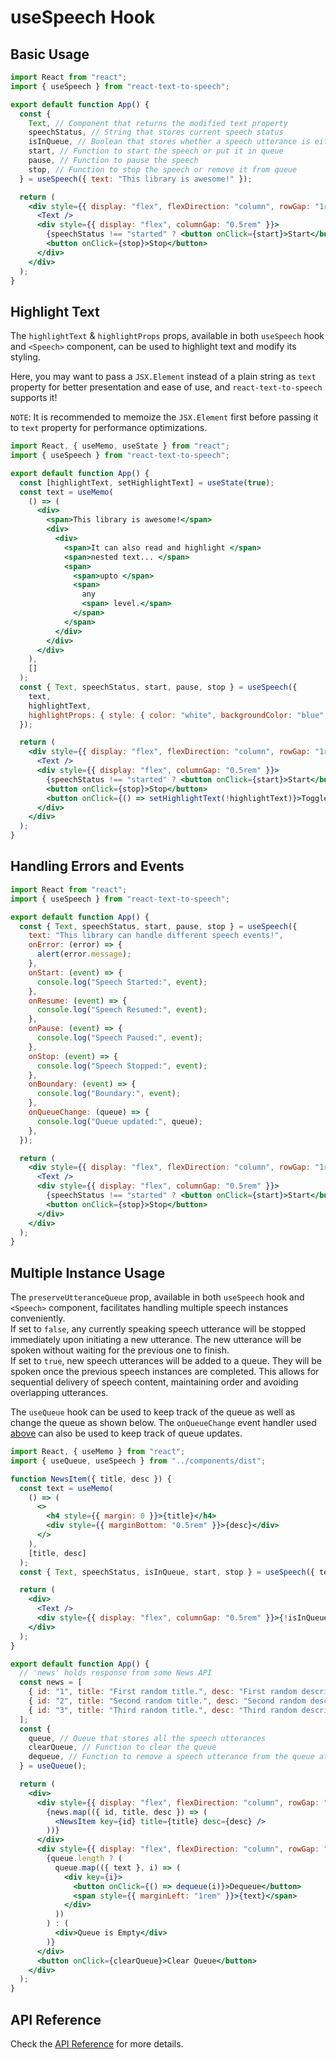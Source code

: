 # useSpeech Hook

## Basic Usage

```jsx
import React from "react";
import { useSpeech } from "react-text-to-speech";

export default function App() {
  const {
    Text, // Component that returns the modified text property
    speechStatus, // String that stores current speech status
    isInQueue, // Boolean that stores whether a speech utterance is either being spoken or present in queue
    start, // Function to start the speech or put it in queue
    pause, // Function to pause the speech
    stop, // Function to stop the speech or remove it from queue
  } = useSpeech({ text: "This library is awesome!" });

  return (
    <div style={{ display: "flex", flexDirection: "column", rowGap: "1rem" }}>
      <Text />
      <div style={{ display: "flex", columnGap: "0.5rem" }}>
        {speechStatus !== "started" ? <button onClick={start}>Start</button> : <button onClick={pause}>Pause</button>}
        <button onClick={stop}>Stop</button>
      </div>
    </div>
  );
}
```

## Highlight Text

The `highlightText` & `highlightProps` props, available in both `useSpeech` hook and `<Speech>` component, can be used to highlight text and modify its styling.

Here, you may want to pass a `JSX.Element` instead of a plain string as `text` property for better presentation and ease of use, and `react-text-to-speech` supports it!

`NOTE`: It is recommended to memoize the `JSX.Element` first before passing it to `text` property for performance optimizations.

```jsx
import React, { useMemo, useState } from "react";
import { useSpeech } from "react-text-to-speech";

export default function App() {
  const [highlightText, setHighlightText] = useState(true);
  const text = useMemo(
    () => (
      <div>
        <span>This library is awesome!</span>
        <div>
          <div>
            <span>It can also read and highlight </span>
            <span>nested text... </span>
            <span>
              <span>upto </span>
              <span>
                any
                <span> level.</span>
              </span>
            </span>
          </div>
        </div>
      </div>
    ),
    []
  );
  const { Text, speechStatus, start, pause, stop } = useSpeech({
    text,
    highlightText,
    highlightProps: { style: { color: "white", backgroundColor: "blue" } },
  });

  return (
    <div style={{ display: "flex", flexDirection: "column", rowGap: "1rem" }}>
      <Text />
      <div style={{ display: "flex", columnGap: "0.5rem" }}>
        {speechStatus !== "started" ? <button onClick={start}>Start</button> : <button onClick={pause}>Pause</button>}
        <button onClick={stop}>Stop</button>
        <button onClick={() => setHighlightText(!highlightText)}>Toggle Highlight Text</button>
      </div>
    </div>
  );
}
```

## Handling Errors and Events

```jsx
import React from "react";
import { useSpeech } from "react-text-to-speech";

export default function App() {
  const { Text, speechStatus, start, pause, stop } = useSpeech({
    text: "This library can handle different speech events!",
    onError: (error) => {
      alert(error.message);
    },
    onStart: (event) => {
      console.log("Speech Started:", event);
    },
    onResume: (event) => {
      console.log("Speech Resumed:", event);
    },
    onPause: (event) => {
      console.log("Speech Paused:", event);
    },
    onStop: (event) => {
      console.log("Speech Stopped:", event);
    },
    onBoundary: (event) => {
      console.log("Boundary:", event);
    },
    onQueueChange: (queue) => {
      console.log("Queue updated:", queue);
    },
  });

  return (
    <div style={{ display: "flex", flexDirection: "column", rowGap: "1rem" }}>
      <Text />
      <div style={{ display: "flex", columnGap: "0.5rem" }}>
        {speechStatus !== "started" ? <button onClick={start}>Start</button> : <button onClick={pause}>Pause</button>}
        <button onClick={stop}>Stop</button>
      </div>
    </div>
  );
}
```

## Multiple Instance Usage

The `preserveUtteranceQueue` prop, available in both `useSpeech` hook and `<Speech>` component, facilitates handling multiple speech instances conveniently.\
If set to `false`, any currently speaking speech utterance will be stopped immediately upon initiating a new utterance. The new utterance will be spoken without waiting for the previous one to finish.\
If set to `true`, new speech utterances will be added to a queue. They will be spoken once the previous speech instances are completed. This allows for sequential delivery of speech content, maintaining order and avoiding overlapping utterances.

The `useQueue` hook can be used to keep track of the queue as well as change the queue as shown below. The `onQueueChange` event handler used [above](#handling-errors-and-events) can also be used to keep track of queue updates.

```jsx
import React, { useMemo } from "react";
import { useQueue, useSpeech } from "../components/dist";

function NewsItem({ title, desc }) {
  const text = useMemo(
    () => (
      <>
        <h4 style={{ margin: 0 }}>{title}</h4>
        <div style={{ marginBottom: "0.5rem" }}>{desc}</div>
      </>
    ),
    [title, desc]
  );
  const { Text, speechStatus, isInQueue, start, stop } = useSpeech({ text, preserveUtteranceQueue: true });

  return (
    <div>
      <Text />
      <div style={{ display: "flex", columnGap: "0.5rem" }}>{!isInQueue ? <button onClick={start}>Start</button> : <button onClick={stop}>Stop</button>}</div>
    </div>
  );
}

export default function App() {
  // 'news' holds response from some News API
  const news = [
    { id: "1", title: "First random title.", desc: "First random description." },
    { id: "2", title: "Second random title.", desc: "Second random description." },
    { id: "3", title: "Third random title.", desc: "Third random description." },
  ];
  const {
    queue, // Queue that stores all the speech utterances
    clearQueue, // Function to clear the queue
    dequeue, // Function to remove a speech utterance from the queue at a specific index
  } = useQueue();

  return (
    <div>
      <div style={{ display: "flex", flexDirection: "column", rowGap: "1rem" }}>
        {news.map(({ id, title, desc }) => (
          <NewsItem key={id} title={title} desc={desc} />
        ))}
      </div>
      <div style={{ display: "flex", flexDirection: "column", rowGap: "1rem", marginBlock: "2rem" }}>
        {queue.length ? (
          queue.map(({ text }, i) => (
            <div key={i}>
              <button onClick={() => dequeue(i)}>Dequeue</button>
              <span style={{ marginLeft: "1rem" }}>{text}</span>
            </div>
          ))
        ) : (
          <div>Queue is Empty</div>
        )}
      </div>
      <button onClick={clearQueue}>Clear Queue</button>
    </div>
  );
}
```

## API Reference

Check the [API Reference](/docs/api/useSpeech) for more details.
